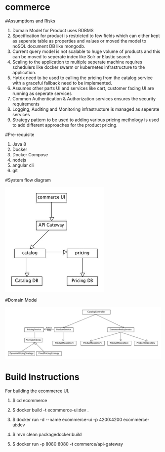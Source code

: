 # commerce

#Assumptions and Risks
1. Domain Model for Product uses RDBMS 
2. Specification for product is restricted to few fields which can either kept as seperate table as properties and values or moved the model to noSQL document DB like mongodb.
3. Current query model is not scalable to huge volume of products and this can be moved to seperate index like Solr or Elastic search
4. Scaling to the application to multiple seperate machine requires schedulers like docker swarm or kubernetes infrastructure to the application.
5. Hytrix need to be used to calling the pricing from the catalog service with a graceful fallback need to be implemented.
6. Assumes other parts UI and services like cart, customer facing UI are running as seperate services
7. Common Authentication & Authorization services ensures the security requirements
8. Logging, Auditing and Monitoring infrastructure is managed as seperate services
9. Strategy pattern to be used to adding various pricing methology is used to add different approaches for the product pricing.


#Pre-requisite
1. Java 8
2. Docker
3. Docker Compose
4. nodejs
5. angular cli
6. git

#System flow diagram

![alt tag](https://github.com/jeswinlouis/commerce/blob/master/docs/system%20flow.jpg?raw=true)

#Domain Model


![alt tag](https://github.com/jeswinlouis/commerce/blob/master/docs/domainModel.jpg?raw=true)

# Build Instructions

For building the ecommerce UI.

1. $ cd ecommerce

2. $ docker build -t ecommerce-ui:dev .

3. $ docker run -d --name ecommerce-ui -p 4200:4200 ecommerce-ui:dev

4. $ mvn clean packagedocker:build

5. $ docker run -p 8080:8080 -t commerce/api-gateway